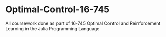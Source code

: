 # Optimal-Control-16-745
All coursework done as part of 16-745 Optimal Control and Reinforcement Learning in the Julia Programming Language

